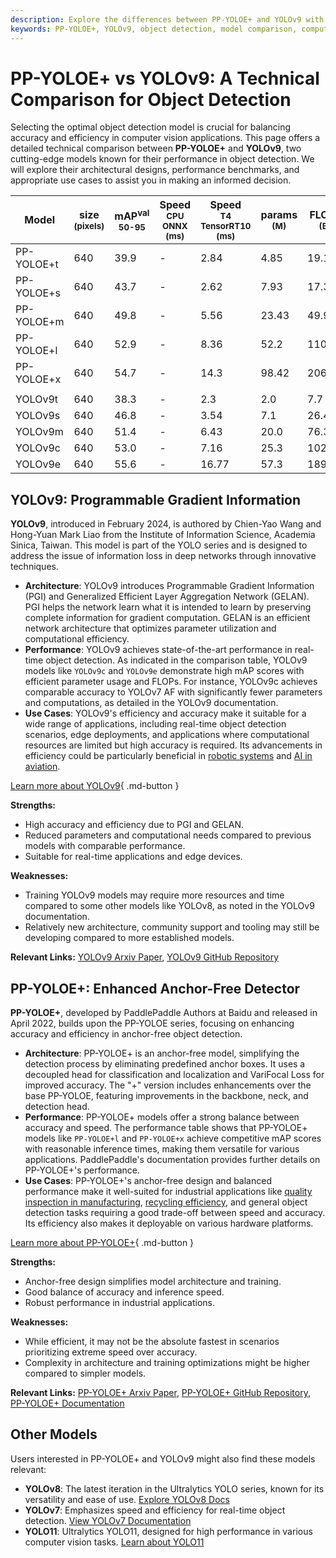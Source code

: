 ```yaml
---
description: Explore the differences between PP-YOLOE+ and YOLOv9 with detailed architecture, performance benchmarks, and use case analysis for object detection.
keywords: PP-YOLOE+, YOLOv9, object detection, model comparison, computer vision, anchor-free detector, programmable gradient information, AI models, benchmarking
---
```


# PP-YOLOE+ vs YOLOv9: A Technical Comparison for Object Detection

Selecting the optimal object detection model is crucial for balancing accuracy and efficiency in computer vision applications. This page offers a detailed technical comparison between **PP-YOLOE+** and **YOLOv9**, two cutting-edge models known for their performance in object detection. We will explore their architectural designs, performance benchmarks, and appropriate use cases to assist you in making an informed decision.

<script async src="https://cdn.jsdelivr.net/npm/chart.js"></script>
<script defer src="../../javascript/benchmark.js"></script>

<canvas id="modelComparisonChart" width="1024" height="400" active-models='["PP-YOLOE+", "YOLOv9"]'></canvas>

| Model      | size<br><sup>(pixels) | mAP<sup>val<br>50-95 | Speed<br><sup>CPU ONNX<br>(ms) | Speed<br><sup>T4 TensorRT10<br>(ms) | params<br><sup>(M) | FLOPs<br><sup>(B) |
| ---------- | --------------------- | -------------------- | ------------------------------ | ----------------------------------- | ------------------ | ----------------- |
| PP-YOLOE+t | 640                   | 39.9                 | -                              | 2.84                                | 4.85               | 19.15             |
| PP-YOLOE+s | 640                   | 43.7                 | -                              | 2.62                                | 7.93               | 17.36             |
| PP-YOLOE+m | 640                   | 49.8                 | -                              | 5.56                                | 23.43              | 49.91             |
| PP-YOLOE+l | 640                   | 52.9                 | -                              | 8.36                                | 52.2               | 110.07            |
| PP-YOLOE+x | 640                   | 54.7                 | -                              | 14.3                                | 98.42              | 206.59            |
|            |                       |                      |                                |                                     |                    |                   |
| YOLOv9t    | 640                   | 38.3                 | -                              | 2.3                                 | 2.0                | 7.7               |
| YOLOv9s    | 640                   | 46.8                 | -                              | 3.54                                | 7.1                | 26.4              |
| YOLOv9m    | 640                   | 51.4                 | -                              | 6.43                                | 20.0               | 76.3              |
| YOLOv9c    | 640                   | 53.0                 | -                              | 7.16                                | 25.3               | 102.1             |
| YOLOv9e    | 640                   | 55.6                 | -                              | 16.77                               | 57.3               | 189.0             |

## YOLOv9: Programmable Gradient Information

**YOLOv9**, introduced in February 2024, is authored by Chien-Yao Wang and Hong-Yuan Mark Liao from the Institute of Information Science, Academia Sinica, Taiwan. This model is part of the YOLO series and is designed to address the issue of information loss in deep networks through innovative techniques.

- **Architecture**: YOLOv9 introduces Programmable Gradient Information (PGI) and Generalized Efficient Layer Aggregation Network (GELAN). PGI helps the network learn what it is intended to learn by preserving complete information for gradient computation. GELAN is an efficient network architecture that optimizes parameter utilization and computational efficiency.
- **Performance**: YOLOv9 achieves state-of-the-art performance in real-time object detection. As indicated in the comparison table, YOLOv9 models like `YOLOv9c` and `YOLOv9e` demonstrate high mAP scores with efficient parameter usage and FLOPs. For instance, YOLOv9c achieves comparable accuracy to YOLOv7 AF with significantly fewer parameters and computations, as detailed in the YOLOv9 documentation.
- **Use Cases**: YOLOv9's efficiency and accuracy make it suitable for a wide range of applications, including real-time object detection scenarios, edge deployments, and applications where computational resources are limited but high accuracy is required. Its advancements in efficiency could be particularly beneficial in [robotic systems](https://www.ultralytics.com/glossary/robotics) and [AI in aviation](https://www.ultralytics.com/blog/ai-in-aviation-a-runway-to-smarter-airports).

[Learn more about YOLOv9](https://docs.ultralytics.com/models/yolov9/){ .md-button }

**Strengths:**

- High accuracy and efficiency due to PGI and GELAN.
- Reduced parameters and computational needs compared to previous models with comparable performance.
- Suitable for real-time applications and edge devices.

**Weaknesses:**

- Training YOLOv9 models may require more resources and time compared to some other models like YOLOv8, as noted in the YOLOv9 documentation.
- Relatively new architecture, community support and tooling may still be developing compared to more established models.

**Relevant Links:** [YOLOv9 Arxiv Paper](https://arxiv.org/abs/2402.13616), [YOLOv9 GitHub Repository](https://github.com/WongKinYiu/yolov9)

## PP-YOLOE+: Enhanced Anchor-Free Detector

**PP-YOLOE+**, developed by PaddlePaddle Authors at Baidu and released in April 2022, builds upon the PP-YOLOE series, focusing on enhancing accuracy and efficiency in anchor-free object detection.

- **Architecture**: PP-YOLOE+ is an anchor-free model, simplifying the detection process by eliminating predefined anchor boxes. It uses a decoupled head for classification and localization and VariFocal Loss for improved accuracy. The "+" version includes enhancements over the base PP-YOLOE, featuring improvements in the backbone, neck, and detection head.
- **Performance**: PP-YOLOE+ models offer a strong balance between accuracy and speed. The performance table shows that PP-YOLOE+ models like `PP-YOLOE+l` and `PP-YOLOE+x` achieve competitive mAP scores with reasonable inference times, making them versatile for various applications. PaddlePaddle's documentation provides further details on PP-YOLOE+'s performance.
- **Use Cases**: PP-YOLOE+'s anchor-free design and balanced performance make it well-suited for industrial applications like [quality inspection in manufacturing](https://www.ultralytics.com/solutions/ai-in-manufacturing), [recycling efficiency](https://www.ultralytics.com/blog/recycling-efficiency-the-power-of-vision-ai-in-automated-sorting), and general object detection tasks requiring a good trade-off between speed and accuracy. Its efficiency also makes it deployable on various hardware platforms.

[Learn more about PP-YOLOE+](https://github.com/PaddlePaddle/PaddleDetection/blob/release/2.8.1/configs/ppyoloe/README.md){ .md-button }

**Strengths:**

- Anchor-free design simplifies model architecture and training.
- Good balance of accuracy and inference speed.
- Robust performance in industrial applications.

**Weaknesses:**

- While efficient, it may not be the absolute fastest in scenarios prioritizing extreme speed over accuracy.
- Complexity in architecture and training optimizations might be higher compared to simpler models.

**Relevant Links:** [PP-YOLOE+ Arxiv Paper](https://arxiv.org/abs/2203.16250), [PP-YOLOE+ GitHub Repository](https://github.com/PaddlePaddle/PaddleDetection/), [PP-YOLOE+ Documentation](https://github.com/PaddlePaddle/PaddleDetection/blob/release/2.8.1/configs/ppyoloe/README.md)

## Other Models

Users interested in PP-YOLOE+ and YOLOv9 might also find these models relevant:

- **YOLOv8**: The latest iteration in the Ultralytics YOLO series, known for its versatility and ease of use. [Explore YOLOv8 Docs](https://docs.ultralytics.com/models/yolov8/)
- **YOLOv7**: Emphasizes speed and efficiency for real-time object detection. [View YOLOv7 Documentation](https://docs.ultralytics.com/models/yolov7/)
- **YOLO11**: Ultralytics YOLO11, designed for high performance in various computer vision tasks. [Learn about YOLO11](https://docs.ultralytics.com/models/yolo11/)
